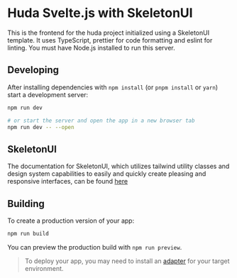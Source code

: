 # Huda Svelte.js with SkeletonUI

This is the frontend for the huda project initialized using a SkeletonUI template. It uses TypeScript, prettier for code formatting and eslint for linting.
You must have Node.js installed to run this server.

## Developing

After installing dependencies with `npm install` (or `pnpm install` or `yarn`) start a development server:

```bash
npm run dev

# or start the server and open the app in a new browser tab
npm run dev -- --open
```

## SkeletonUI

The documentation for SkeletonUI, which utilizes tailwind utility classes and design system capabilities to easily and quickly create pleasing and responsive interfaces, can be found [here](https://www.skeleton.dev/docs/get-started)

## Building

To create a production version of your app:

```bash
npm run build
```

You can preview the production build with `npm run preview`.

> To deploy your app, you may need to install an [adapter](https://kit.svelte.dev/docs/adapters) for your target environment.
